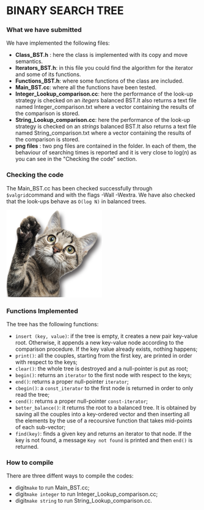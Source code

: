 # BINARY SEARCH TREE

### What we have submitted
We have implemented the following files:

- **Class_BST.h** : here the class is implemented with its copy and move semantics. 
- **Iterators_BST.h**: in this file you could find the algorithm for the iterator and some of its functions.
- **Functions_BST.h**: where some functions of the class are included.
- **Main_BST.cc**: where all the functions have been tested.
- **Integer_Lookup_comparison.cc**: here the performance of the look-up strategy is checked on an *itegers* balanced BST.It also returns a text file named Integer_comparison.txt where a vector containing the results of the comparison is stored. 
- **String_Lookup_comparison.cc**: here the performance of the look-up strategy is checked on an *strings* balanced BST.It also returns a text file named String_comparison.txt where a vector containing the results of the comparison is stored.
- **png files** : two png files are contained in the folder. In each of them, the behaviour of searching times is reported and it is very close to log(n) as you can see in the "Checking the code" section.

### Checking the code
The Main_BST.cc has been checked successfully through `$valgrid`command and with the flags -Wall -Wextra.
We have also checked that the look-ups behave as `O(log N)` in balanced trees.

![](gatto.png)

### Functions Implemented
The tree has the following functions:

- `insert (key, value)`: if the tree is empty, it creates a new pair key-value root. Otherwise, it appends a new key-value node according to the comparison procedure. If the key value already exists, nothing happens;
- `print()`: all the couples, starting from the first key, are printed in order with respect to the keys;
- `clear()`: the whole tree is destroyed and a null-pointer is put as root;
- `begin()`: returns an `iterator` to the first node with respect to the keys;
- `end()`: returns a proper null-pointer `iterator`;
- `cbegin()`: a `const_iterator` to the first node is returned in order to only read the tree;
- `cend()`: returns a proper null-pointer `const-iterator`;
- `better_balance()`: it returns the root to a balanced tree. It is obtained by saving all the couples into a key-ordered vector and then inserting all the elements by the use of a recoursive function that takes mid-points of each sub-vector;
- `find(key)`: finds a given key and returns an iterator to that node. If the key is not found, a message `Key not found` is printed and then `end()` is returned.

### How to compile

There are three diffent ways to compile the codes:

- digit`make` to run Main_BST.cc;
- digit`make integer` to run Integer_Lookup_comparison.cc;
- digit`make string` to run String_Lookup_comparison.cc.






